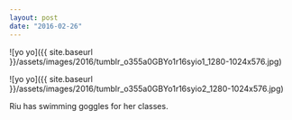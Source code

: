 ```yaml
---
layout: post
date: "2016-02-26"
---
```


![yo yo]({{ site.baseurl }}/assets/images/2016/tumblr_o355a0GBYo1r16syio1_1280-1024x576.jpg)

![yo yo]({{ site.baseurl }}/assets/images/2016/tumblr_o355a0GBYo1r16syio2_1280-1024x576.jpg)

Riu has swimming goggles for her classes.
